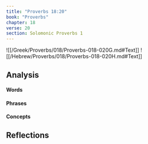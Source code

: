 ```yaml
---
title: "Proverbs 18:20"
book: "Proverbs"
chapter: 18
verse: 20
section: Solomonic Proverbs 1
---
```

![[/Greek/Proverbs/018/Proverbs-018-020G.md#Text]]
![[/Hebrew/Proverbs/018/Proverbs-018-020H.md#Text]]

## Analysis

#### Words

#### Phrases

#### Concepts

## Reflections
